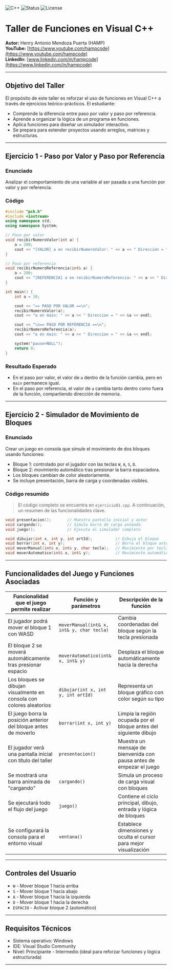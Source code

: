 ![C++](https://img.shields.io/badge/C%2B%2B-Visual%20C%2B%2B-blue)
![Status](https://img.shields.io/badge/Status-Stable-brightgreen)
![License](https://img.shields.io/badge/License-MIT-yellow)

# Taller de Funciones en Visual C++

**Autor:** Henry Antonio Mendoza Puerta (HAMP)  
**YouTube:** [https://www.youtube.com/hampcode](https://www.youtube.com/hampcode)  
**LinkedIn:** [www.linkedin.com/in/hampcode](https://www.linkedin.com/in/hampcode)



---

## Objetivo del Taller

El propósito de este taller es reforzar el uso de funciones en Visual C++ a través de ejercicios teórico-prácticos. El estudiante:

* Comprende la diferencia entre paso por valor y paso por referencia.
* Aprende a organizar la lógica de un programa en funciones.
* Aplica funciones para diseñar un simulador interactivo.
* Se prepara para extender proyectos usando arreglos, matrices y estructuras.

---

## Ejercicio 1 - Paso por Valor y Paso por Referencia

### Enunciado

Analizar el comportamiento de una variable al ser pasada a una función por valor y por referencia.

### Código

```cpp
#include "pch.h"
#include <iostream>
using namespace std;
using namespace System;

// Paso por valor
void recibirNumeroValor(int a) {
    a = 200;
    cout << "[VALOR] a en recibirNumeroValor: " << a << " Direccion = " << &a << endl;
}

// Paso por referencia
void recibirNumeroReferencia(int& a) {
    a = 200;
    cout << "[REFERENCIA] a en recibirNumeroReferencia: " << a << " Direccion = " << &a << endl;
}

int main() {
    int a = 10;

    cout << "== PASO POR VALOR ==\n";
    recibirNumeroValor(a);
    cout << "a en main: " << a << " Direccion = " << &a << endl;

    cout << "\n== PASO POR REFERENCIA ==\n";
    recibirNumeroReferencia(a);
    cout << "a en main: " << a << " Direccion = " << &a << endl;

    system("pause>NULL");
    return 0;
}
```

### Resultado Esperado

* En el paso por valor, el valor de `a` dentro de la función cambia, pero en `main` permanece igual.
* En el paso por referencia, el valor de `a` cambia tanto dentro como fuera de la función, compartiendo dirección de memoria.

---

## Ejercicio 2 - Simulador de Movimiento de Bloques

### Enunciado

Crear un juego en consola que simule el movimiento de dos bloques usando funciones:

* Bloque 1: controlado por el jugador con las teclas `W`, `A`, `S`, `D`.
* Bloque 2: movimiento automático tras presionar la barra espaciadora.
* Los bloques cambian de color aleatoriamente.
* Se incluye presentación, barra de carga y coordenadas visibles.

### Código resumido

> El código completo se encuentra en `ejercicio01.cpp`. A continuación, un resumen de las funcionalidades clave.

```cpp
void presentacion();       // Muestra pantalla inicial y autor
void cargando();           // Simula barra de carga animada
void juego();              // Ejecuta el simulador completo

void dibujar(int x, int y, int artId);          // Dibuja el bloque
void borrar(int x, int y);                      // Borra el bloque anterior
void moverManual(int& x, int& y, char tecla);   // Movimiento por teclado
void moverAutomatico(int& x, int& y);           // Movimiento automático
```

---

## Funcionalidades del Juego y Funciones Asociadas

| Funcionalidad que el juego permite realizar                          | Función y parámetros                      | Descripción de la función                                            |
| -------------------------------------------------------------------- | ----------------------------------------- | -------------------------------------------------------------------- |
| El jugador podrá mover el bloque 1 con WASD                          | `moverManual(int& x, int& y, char tecla)` | Cambia coordenadas del bloque según la tecla presionada              |
| El bloque 2 se moverá automáticamente tras presionar espacio         | `moverAutomatico(int& x, int& y)`         | Desplaza el bloque automáticamente hacia la derecha                  |
| Los bloques se dibujan visualmente en consola con colores aleatorios | `dibujar(int x, int y, int artId)`        | Representa un bloque gráfico con color según su tipo                 |
| El juego borra la posición anterior del bloque antes de moverlo      | `borrar(int x, int y)`                    | Limpia la región ocupada por el bloque antes del siguiente dibujo    |
| El jugador verá una pantalla inicial con título del taller           | `presentacion()`                          | Muestra un mensaje de bienvenida con pausa antes de empezar el juego |
| Se mostrará una barra animada de "cargando"                          | `cargando()`                              | Simula un proceso de carga visual con bloques                        |
| Se ejecutará todo el flujo del juego                                 | `juego()`                                 | Contiene el ciclo principal, dibujo, entrada y lógica de bloques     |
| Se configurará la consola para el entorno visual                     | `ventana()`                               | Establece dimensiones y oculta el cursor para mejor visualización    |

---

## Controles del Usuario

* `W` - Mover bloque 1 hacia arriba
* `S` - Mover bloque 1 hacia abajo
* `A` - Mover bloque 1 hacia la izquierda
* `D` - Mover bloque 1 hacia la derecha
* `ESPACIO` - Activar bloque 2 (automático)

---

## Requisitos Técnicos

* Sistema operativo: Windows
* IDE: Visual Studio Community
* Nivel: Principiante - Intermedio (ideal para reforzar funciones y lógica estructurada)

---

